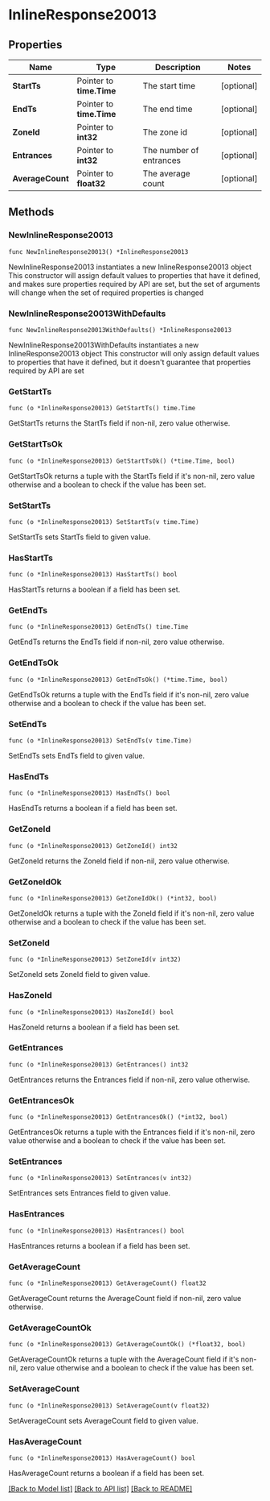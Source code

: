# InlineResponse20013

## Properties

Name | Type | Description | Notes
------------ | ------------- | ------------- | -------------
**StartTs** | Pointer to **time.Time** | The start time | [optional] 
**EndTs** | Pointer to **time.Time** | The end time | [optional] 
**ZoneId** | Pointer to **int32** | The zone id | [optional] 
**Entrances** | Pointer to **int32** | The number of entrances | [optional] 
**AverageCount** | Pointer to **float32** | The average count | [optional] 

## Methods

### NewInlineResponse20013

`func NewInlineResponse20013() *InlineResponse20013`

NewInlineResponse20013 instantiates a new InlineResponse20013 object
This constructor will assign default values to properties that have it defined,
and makes sure properties required by API are set, but the set of arguments
will change when the set of required properties is changed

### NewInlineResponse20013WithDefaults

`func NewInlineResponse20013WithDefaults() *InlineResponse20013`

NewInlineResponse20013WithDefaults instantiates a new InlineResponse20013 object
This constructor will only assign default values to properties that have it defined,
but it doesn't guarantee that properties required by API are set

### GetStartTs

`func (o *InlineResponse20013) GetStartTs() time.Time`

GetStartTs returns the StartTs field if non-nil, zero value otherwise.

### GetStartTsOk

`func (o *InlineResponse20013) GetStartTsOk() (*time.Time, bool)`

GetStartTsOk returns a tuple with the StartTs field if it's non-nil, zero value otherwise
and a boolean to check if the value has been set.

### SetStartTs

`func (o *InlineResponse20013) SetStartTs(v time.Time)`

SetStartTs sets StartTs field to given value.

### HasStartTs

`func (o *InlineResponse20013) HasStartTs() bool`

HasStartTs returns a boolean if a field has been set.

### GetEndTs

`func (o *InlineResponse20013) GetEndTs() time.Time`

GetEndTs returns the EndTs field if non-nil, zero value otherwise.

### GetEndTsOk

`func (o *InlineResponse20013) GetEndTsOk() (*time.Time, bool)`

GetEndTsOk returns a tuple with the EndTs field if it's non-nil, zero value otherwise
and a boolean to check if the value has been set.

### SetEndTs

`func (o *InlineResponse20013) SetEndTs(v time.Time)`

SetEndTs sets EndTs field to given value.

### HasEndTs

`func (o *InlineResponse20013) HasEndTs() bool`

HasEndTs returns a boolean if a field has been set.

### GetZoneId

`func (o *InlineResponse20013) GetZoneId() int32`

GetZoneId returns the ZoneId field if non-nil, zero value otherwise.

### GetZoneIdOk

`func (o *InlineResponse20013) GetZoneIdOk() (*int32, bool)`

GetZoneIdOk returns a tuple with the ZoneId field if it's non-nil, zero value otherwise
and a boolean to check if the value has been set.

### SetZoneId

`func (o *InlineResponse20013) SetZoneId(v int32)`

SetZoneId sets ZoneId field to given value.

### HasZoneId

`func (o *InlineResponse20013) HasZoneId() bool`

HasZoneId returns a boolean if a field has been set.

### GetEntrances

`func (o *InlineResponse20013) GetEntrances() int32`

GetEntrances returns the Entrances field if non-nil, zero value otherwise.

### GetEntrancesOk

`func (o *InlineResponse20013) GetEntrancesOk() (*int32, bool)`

GetEntrancesOk returns a tuple with the Entrances field if it's non-nil, zero value otherwise
and a boolean to check if the value has been set.

### SetEntrances

`func (o *InlineResponse20013) SetEntrances(v int32)`

SetEntrances sets Entrances field to given value.

### HasEntrances

`func (o *InlineResponse20013) HasEntrances() bool`

HasEntrances returns a boolean if a field has been set.

### GetAverageCount

`func (o *InlineResponse20013) GetAverageCount() float32`

GetAverageCount returns the AverageCount field if non-nil, zero value otherwise.

### GetAverageCountOk

`func (o *InlineResponse20013) GetAverageCountOk() (*float32, bool)`

GetAverageCountOk returns a tuple with the AverageCount field if it's non-nil, zero value otherwise
and a boolean to check if the value has been set.

### SetAverageCount

`func (o *InlineResponse20013) SetAverageCount(v float32)`

SetAverageCount sets AverageCount field to given value.

### HasAverageCount

`func (o *InlineResponse20013) HasAverageCount() bool`

HasAverageCount returns a boolean if a field has been set.


[[Back to Model list]](../README.md#documentation-for-models) [[Back to API list]](../README.md#documentation-for-api-endpoints) [[Back to README]](../README.md)


